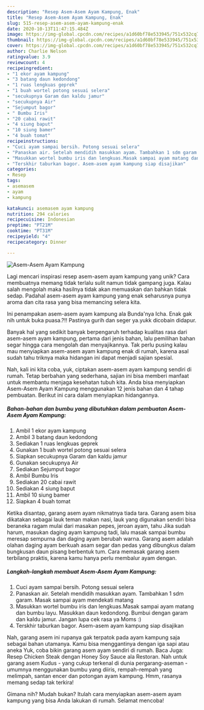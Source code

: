 ```yaml
---
description: "Resep Asem-Asem Ayam Kampung, Enak"
title: "Resep Asem-Asem Ayam Kampung, Enak"
slug: 515-resep-asem-asem-ayam-kampung-enak
date: 2020-10-13T11:47:15.484Z
image: https://img-global.cpcdn.com/recipes/a1d60bf78e533945/751x532cq70/asem-asem-ayam-kampung-foto-resep-utama.jpg
thumbnail: https://img-global.cpcdn.com/recipes/a1d60bf78e533945/751x532cq70/asem-asem-ayam-kampung-foto-resep-utama.jpg
cover: https://img-global.cpcdn.com/recipes/a1d60bf78e533945/751x532cq70/asem-asem-ayam-kampung-foto-resep-utama.jpg
author: Charlie Nelson
ratingvalue: 3.9
reviewcount: 4
recipeingredient:
- "1 ekor ayam kampung"
- "3 batang daun kedondong"
- "1 ruas lengkuas geprek"
- "1 buah wortel potong sesuai selera"
- "secukupnya Garam dan kaldu jamur"
- "secukupnya Air"
- "Sejumput bagor"
- " Bumbu Iris"
- "20 cabai rawit"
- "4 siung baput"
- "10 siung bamer"
- "4 buah tomat"
recipeinstructions:
- "Cuci ayam sampai bersih. Potong sesuai selera"
- "Panaskan air. Setelah mendidih masukkan ayam. Tambahkan 1 sdm garam. Masak sampai ayam mendekati matang"
- "Masukkan wortel bumbu iris dan lengkuas.Masak sampai ayam matang dan bumbu layu. Masukkan daun kedondong. Bumbui dengan garam dan kaldu jamur. Jangan lupa cek rasa ya Moms :)"
- "Terskhir taburkan bagor. Asem-asem ayam kampung siap disajikan"
categories:
- Resep
tags:
- asemasem
- ayam
- kampung

katakunci: asemasem ayam kampung 
nutrition: 294 calories
recipecuisine: Indonesian
preptime: "PT21M"
cooktime: "PT31M"
recipeyield: "4"
recipecategory: Dinner

---
```



![Asem-Asem Ayam Kampung](https://img-global.cpcdn.com/recipes/a1d60bf78e533945/751x532cq70/asem-asem-ayam-kampung-foto-resep-utama.jpg)

Lagi mencari inspirasi resep asem-asem ayam kampung yang unik? Cara membuatnya memang tidak terlalu sulit namun tidak gampang juga. Kalau salah mengolah maka hasilnya tidak akan memuaskan dan bahkan tidak sedap. Padahal asem-asem ayam kampung yang enak seharusnya punya aroma dan cita rasa yang bisa memancing selera kita.

Ini penampakan asem-asem ayam kampung ala Bunda&#39;nya Icha. Enak gak nih untuk buka puasa.?!! Pastinya gurih dan seger ya.yukk dicobain didapur.

Banyak hal yang sedikit banyak berpengaruh terhadap kualitas rasa dari asem-asem ayam kampung, pertama dari jenis bahan, lalu pemilihan bahan segar hingga cara mengolah dan menyajikannya. Tak perlu pusing kalau mau menyiapkan asem-asem ayam kampung enak di rumah, karena asal sudah tahu triknya maka hidangan ini dapat menjadi sajian spesial.


Nah, kali ini kita coba, yuk, ciptakan asem-asem ayam kampung sendiri di rumah. Tetap berbahan yang sederhana, sajian ini bisa memberi manfaat untuk membantu menjaga kesehatan tubuh kita. Anda bisa menyiapkan Asem-Asem Ayam Kampung menggunakan 12 jenis bahan dan 4 tahap pembuatan. Berikut ini cara dalam menyiapkan hidangannya.

<!--inarticleads1-->

##### Bahan-bahan dan bumbu yang dibutuhkan dalam pembuatan Asem-Asem Ayam Kampung:

1. Ambil 1 ekor ayam kampung
1. Ambil 3 batang daun kedondong
1. Sediakan 1 ruas lengkuas geprek
1. Gunakan 1 buah wortel potong sesuai selera
1. Siapkan secukupnya Garam dan kaldu jamur
1. Gunakan secukupnya Air
1. Sediakan Sejumput bagor
1. Ambil  Bumbu Iris
1. Sediakan 20 cabai rawit
1. Sediakan 4 siung baput
1. Ambil 10 siung bamer
1. Siapkan 4 buah tomat


Ketika disantap, garang asem ayam nikmatnya tiada tara. Garang asem bisa dikatakan sebagai lauk teman makan nasi, lauk yang digunakan sendiri bisa beraneka ragam mulai dari masakan pepes, jeroan ayam, tahu Jika sudah harum, masukan daging ayam kampung tadi, lalu masak sampai bumbu meresap sempurna dan daging ayam berubah warna. Garang asem adalah olahan daging ayam berkuah asam segar dan pedas yang dibungkus dalam bungkusan daun pisang berbentuk tum. Cara memasak garang asem terbilang praktis, karena kamu hanya perlu membalur ayam dengan. 

<!--inarticleads2-->

##### Langkah-langkah membuat Asem-Asem Ayam Kampung:

1. Cuci ayam sampai bersih. Potong sesuai selera
1. Panaskan air. Setelah mendidih masukkan ayam. Tambahkan 1 sdm garam. Masak sampai ayam mendekati matang
1. Masukkan wortel bumbu iris dan lengkuas.Masak sampai ayam matang dan bumbu layu. Masukkan daun kedondong. Bumbui dengan garam dan kaldu jamur. Jangan lupa cek rasa ya Moms :)
1. Terskhir taburkan bagor. Asem-asem ayam kampung siap disajikan


Nah, garang asem ini rupanya gak terpatok pada ayam kampung saja sebagai bahan utamanya. Kamu bisa menggantinya dengan iga sapi atau aneka Yuk, coba bikin garang asem ayam sendiri di rumah. Baca Juga: Resep Chicken Steak dengan Honey Soy Sauce ala Restoran. Nah untuk garang asem Kudus - yang cukup terkenal di dunia pergarang-aseman - umumnya menggunakan bumbu yang diiris, rempah-rempah yang melimpah, santan encer dan potongan ayam kampung. Hmm, rasanya memang sedap tak terkira! 

Gimana nih? Mudah bukan? Itulah cara menyiapkan asem-asem ayam kampung yang bisa Anda lakukan di rumah. Selamat mencoba!
